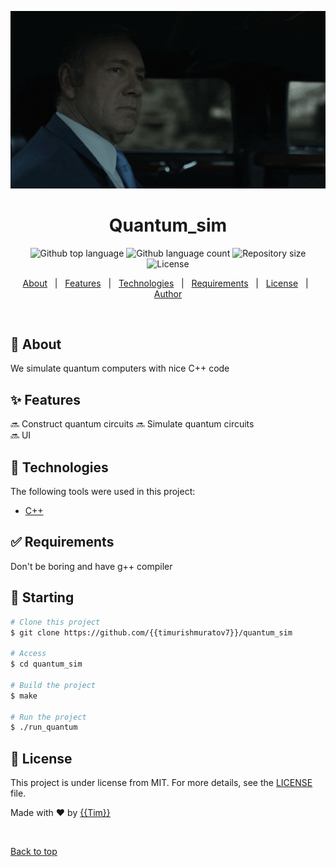 ![](underwood.gif)


<h1 align="center">Quantum_sim</h1>

<p align="center">
  <img alt="Github top language" src="https://img.shields.io/github/languages/top/{{timurishmuratov7}}/quantum_sim?color=56BEB8">

  <img alt="Github language count" src="https://img.shields.io/github/languages/count/{{timurishmuratov7}}/quantum_sim?color=56BEB8">

  <img alt="Repository size" src="https://img.shields.io/github/repo-size/{{timurishmuratov7}}/quantum_sim?color=56BEB8">

  <img alt="License" src="https://img.shields.io/github/license/{{timurishmuratov7}}/quantum_sim?color=56BEB8">

  <!-- <img alt="Github issues" src="https://img.shields.io/github/issues/{{timurishmuratov7}}/quantum_sim?color=56BEB8" /> -->

  <!-- <img alt="Github forks" src="https://img.shields.io/github/forks/{{timurishmuratov7}}/quantum_sim?color=56BEB8" /> -->

  <!-- <img alt="Github stars" src="https://img.shields.io/github/stars/{{timurishmuratov7}}/quantum_sim?color=56BEB8" /> -->
</p>

<!-- Status -->

<!-- <h4 align="center"> 
	🚧  Quantum_sim 🚀 Under construction...  🚧
</h4> 

<hr> -->

<p align="center">
  <a href="#dart-about">About</a> &#xa0; | &#xa0; 
  <a href="#sparkles-features">Features</a> &#xa0; | &#xa0;
  <a href="#rocket-technologies">Technologies</a> &#xa0; | &#xa0;
  <a href="#white_check_mark-requirements">Requirements</a> &#xa0; | &#xa0;
  <a href="#memo-license">License</a> &#xa0; | &#xa0;
  <a href="https://github.com/{{timurishmuratov7}}" target="_blank">Author</a>
</p>

<br>

## :dart: About ##

We simulate quantum computers with nice C++ code

## :sparkles: Features ##

:soon: Construct quantum circuits 
:soon: Simulate quantum circuits\
:soon: UI

## :rocket: Technologies ##

The following tools were used in this project:

- [C++](https://cplusplus.com/)

## :white_check_mark: Requirements ##

Don't be boring and have g++ compiler

## :checkered_flag: Starting ##

```bash
# Clone this project
$ git clone https://github.com/{{timurishmuratov7}}/quantum_sim

# Access
$ cd quantum_sim

# Build the project
$ make

# Run the project
$ ./run_quantum
```

## :memo: License ##

This project is under license from MIT. For more details, see the [LICENSE](LICENSE.md) file.


Made with :heart: by <a href="https://github.com/{{timurishmuratov7}}" target="_blank">{{Tim}}</a>

&#xa0;

<a href="#top">Back to top</a>
